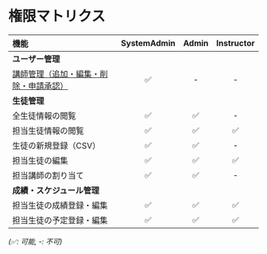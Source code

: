 # 権限マトリクス

| 機能                       | SystemAdmin | Admin | Instructor |
| :------------------------- | :---------: | :---: | :--------: |
| **ユーザー管理**           |             |       |            |
| [講師管理（追加・編集・削除・申請承認）](../requirements/06_admin_features/01_instructor_management.md) |     ✅      |   -   |     -      |
| **生徒管理**               |             |       |            |
| 全生徒情報の閲覧           |     ✅      |  ✅   |     -      |
| 担当生徒情報の閲覧         |     ✅      |  ✅   |     ✅     |
| 生徒の新規登録（CSV）      |     ✅      |  ✅   |     -      |
| 担当生徒の編集             |     ✅      |  ✅   |     ✅     |
| 担当講師の割り当て         |     ✅      |  ✅   |     -      |
| **成績・スケジュール管理** |             |       |            |
| 担当生徒の成績登録・編集   |     ✅      |  ✅   |     ✅     |
| 担当生徒の予定登録・編集   |     ✅      |  ✅   |     ✅     |

_(✅: 可能, -: 不可)_
